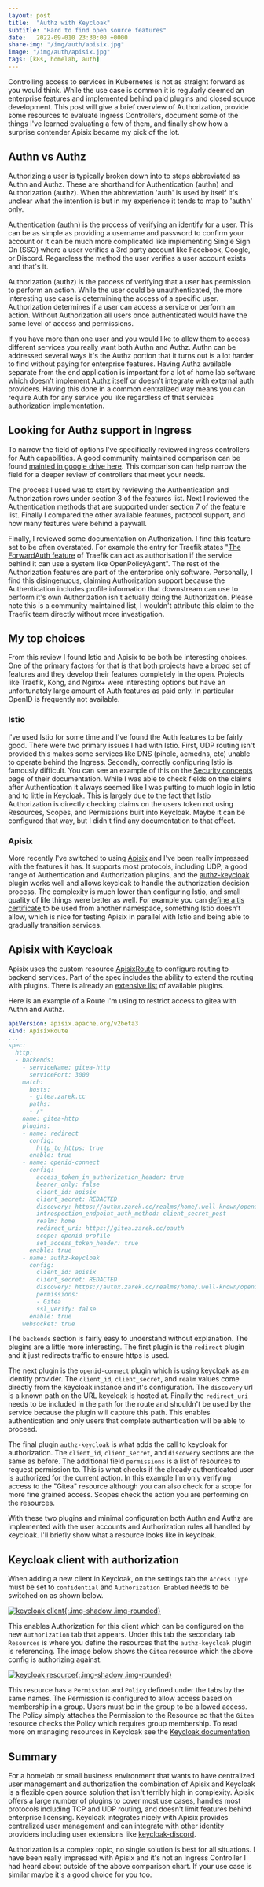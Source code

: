 ```yaml
---
layout: post
title:  "Authz with Keycloak"
subtitle: "Hard to find open source features"
date:   2022-09-010 23:30:00 +0000
share-img: "/img/auth/apisix.jpg"
image: "/img/auth/apisix.jpg"
tags: [k8s, homelab, auth]
---
```


Controlling access to services in Kubernetes is not as straight forward as you would think. While the use case is common it is regularly deemed an enterprise features and implemented behind paid plugins and closed source development. This post will give a brief overview of Authorization, provide some resources to evaluate Ingress Controllers, document some of the things I've learned evaluating a few of them, and finally show how a surprise contender Apisix became my pick of the lot.

## Authn vs Authz

Authorizing a user is typically broken down into to steps abbreviated as Authn and Authz. These are shorthand for Authentication (authn) and Authorization (authz). When the abbreviation 'auth' is used by itself it's unclear what the intention is but in my experience it tends to map to 'authn' only.

Authentication (authn) is the process of verifying an identify for a user. This can be as simple as providing a username and password to confirm your account or it can be much more complicated like implementing Single Sign On (SSO) where a user verifies a 3rd party account like Facebook, Google, or Discord. Regardless the method the user verifies a user account exists and that's it.

Authorization (authz) is the process of verifying that a user has permission to perform an action. While the user could be unauthenticated, the more interesting use case is determining the access of a specific user. Authorization determines if a user can access a service or perform an action. Without Authorization all users once authenticated would have the same level of access and permissions.

If you have more than one user and you would like to allow them to access different services you really want both Authn and Authz. Authn can be addressed several ways it's the Authz portion that it turns out is a lot harder to find without paying for enterprise features. Having Authz available separate from the end application is important for a lot of home lab software which doesn't implement Authz itself or doesn't integrate with external auth providers. Having this done in a common centralized way means you can require Auth for any service you like regardless of that services authorization implementation.

## Looking for Authz support in Ingress

To narrow the field of options I've specifically reviewed ingress controllers for Auth capabilities. A good community maintained comparison can be found [mainted in google drive here](https://docs.google.com/spreadsheets/d/191WWNpjJ2za6-nbG4ZoUMXMpUK8KlCIosvQB0f-oq3k/edit#gid=907731238). This comparison can help narrow the field for a deeper review of controllers that meet your needs.

The process I used was to start by reviewing the Authentication and Authorization rows under section 3 of the features list. Next I reviewed the Authentication methods that are supported under section 7 of the feature list. Finally I compared the other available features, protocol support, and how many features were behind a paywall.

Finally, I reviewed some documentation on Authorization. I find this feature set to be often overstated. For example the entry for Traefik states "[The ForwardAuth feature](https://doc.traefik.io/traefik/v2.0/middlewares/forwardauth/) of Traefik can act as authorisation if the service behind it can use a system like OpenPolicyAgent". The rest of the Authorization features are part of the enterprise only software. Personally, I find this disingenuous, claiming Authorization support because the Authentication includes profile information that downstream can use to perform it's own Authorization isn't actually doing the Authorization. Please note this is a community maintained list, I wouldn't attribute this claim to the Traefik team directly without more investigation.

## My top choices

From this review I found Istio and Apisix to be both be interesting choices. One of the primary factors for that is that both projects have a broad set of features and they develop their features completely in the open. Projects like Traefik, Kong, and Nginx+ were interesting options but have an unfortunately large amount of Auth features as paid only. In particular OpenID is frequently not available.

### Istio

I've used Istio for some time and I've found the Auth features to be fairly good. There were two primary issues I had with Istio. First, UDP routing isn't provided this makes some services like DNS (pihole, acmedns, etc) unable to operate behind the Ingress. Secondly, correctly configuring Istio is famously difficult. You can see an example of this on the [Security concepts](https://istio.io/latest/docs/concepts/security/#authentication) page of their documentation. While I was able to check fields on the claims after Authentication it always seemed like I was putting to much logic in Istio and to little in Keycloak. This is largely due to the fact that Istio Authorization is directly checking claims on the users token not using Resources, Scopes, and Permissions built into Keycloak. Maybe it can be configured that way, but I didn't find any documentation to that effect.

### Apisix

More recently I've switched to using [Apisix](https://github.com/apache/apisix) and I've been really impressed with the features it has. It supports most protocols, including UDP, a good range of Authentication and Authorization plugins, and the [authz-keycloak](https://apisix.apache.org/docs/apisix/plugins/authz-keycloak/) plugin works well and allows keycloak to handle the authorization decision process. The complexity is much lower than configuring Istio, and small quality of life things were better as well. For example you can [define a tls certificate](https://github.com/apache/apisix-ingress-controller/blob/master/docs/en/latest/concepts/apisix_tls.md) to be used from another namespace, something Istio doesn't allow, which is nice for testing Apisix in parallel with Istio and being able to gradually transition services.

## Apisix with Keycloak

Apisix uses the custom resource [ApisixRoute](https://github.com/apache/apisix-ingress-controller/blob/master/docs/en/latest/concepts/apisix_route.md) to configure routing to backend services. Part of the spec includes the ability to extend the routing with plugins. There is already an [extensive list](https://github.com/apache/apisix/tree/master/docs/en/latest/plugins) of available plugins.

Here is an example of a Route I'm using to restrict access to gitea with Authn and Authz.

```yaml
apiVersion: apisix.apache.org/v2beta3
kind: ApisixRoute
...
spec:
  http:
  - backends:
    - serviceName: gitea-http
      servicePort: 3000
    match:
      hosts:
      - gitea.zarek.cc
      paths:
      - /*
    name: gitea-http
    plugins:
    - name: redirect
      config:
        http_to_https: true
      enable: true
    - name: openid-connect
      config:
        access_token_in_authorization_header: true
        bearer_only: false
        client_id: apisix
        client_secret: REDACTED
        discovery: https://authx.zarek.cc/realms/home/.well-known/openid-configuration
        introspection_endpoint_auth_method: client_secret_post
        realm: home
        redirect_uri: https://gitea.zarek.cc/oauth
        scope: openid profile
        set_access_token_header: true
      enable: true
    - name: authz-keycloak
      config:
        client_id: apisix
        client_secret: REDACTED
        discovery: https://authx.zarek.cc/realms/home/.well-known/openid-configuration
        permissions:
        - Gitea
        ssl_verify: false
      enable: true
    websocket: true
```

The `backends` section is fairly easy to understand without explanation. The plugins are a little more interesting. The first plugin is the `redirect` plugin and it just redirects traffic to ensure https is used.

The next plugin is the `openid-connect` plugin which is using keycloak as an identify provider. The `client_id`, `client_secret`, and `realm` values come directly from the keycloak instance and it's configuration. The `discovery` url is a known path on the URL keycloak is hosted at. Finally the `redirect_uri` needs to be included in the `path` for the route and shouldn't be used by the service because the plugin will capture this path. This enables authentication and only users that complete authentication will be able to proceed.

The final plugin `authz-keycloak` is what adds the call to keycloak for authorization. The `client_id`, `client_secret`, and `discovery` sections are the same as before. The additional field `permissions` is a list of resources to request permission to. This is what checks if the already authenticated user is authorized for the current action. In this example I'm only verifying access to the "Gitea" resource although you can also check for a scope for more fine grained access. Scopes check the action you are performing on the resources.

With these two plugins and minimal configuration both Authn and Authz are implemented with the user accounts and Authorization rules all handled by keycloak. I'll briefly show what a resource looks like in keycloak.

## Keycloak client with authorization

When adding a new client in Keycloak, on the settings tab the `Access Type` must be set to `confidential` and `Authorization Enabled` needs to be switched on as shown below.

[![keycloak client](/img/auth/client_settings.png){:.img-shadow .img-rounded}](/img/auth/client_settings.png)

This enables Authorization for this client which can be configured on the new `Authorization` tab that appears. Under this tab the secondary tab `Resources` is where you define the resources that the `authz-keycloak` plugin is referencing. The image below shows the `Gitea` resource which the above config is authorizing against.

[![keycloak resource](/img/auth/authz_resources.png){:.img-shadow .img-rounded}](/img/auth/authz_resources.png)

This resource has a `Permission` and `Policy` defined under the tabs by the same names. The Permission is configured to allow access based on membership in a group. Users must be in the group to be allowed access. The Policy simply attaches the Permission to the Resource so that the `Gitea` resource checks the Policy which requires group membership. To read more on managing resources in Keycloak see the [Keycloak documentation](https://www.keycloak.org/docs/latest/authorization_services/index.html#_resource_server_overview)

## Summary

For a homelab or small business environment that wants to have centralized user management and authorization the combination of Apisix and Keycloak is a flexible open source solution that isn't terribly high in complexity. Apisix offers a large number of plugins to cover most use cases, handles most protocols including TCP and UDP routing, and doesn't limit features behind enterprise licensing. Keycloak integrates nicely with Apisix provides centralized user management and can integrate with other identity providers including user extensions like [keycloak-discord](https://github.com/wadahiro/keycloak-discord).

Authorization is a complex topic, no single solution is best for all situations. I have been really impressed with Apisix and it's not an Ingress Controller I had heard about outside of the above comparison chart. If your use case is similar maybe it's a good choice for you too.
